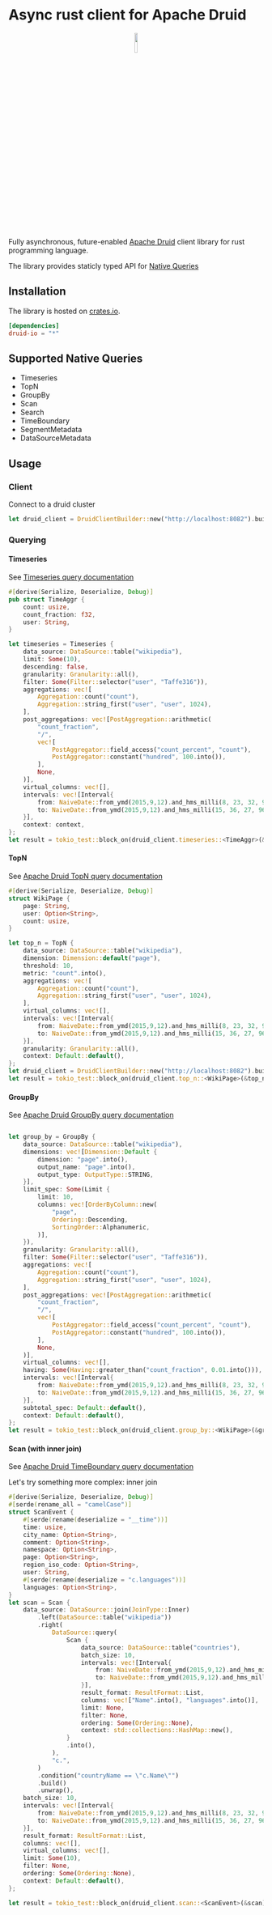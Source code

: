 # Async rust client for Apache Druid 

<div style="text-align:center"><img src="https://user-images.githubusercontent.com/502482/92421491-c26ab800-f146-11ea-80af-0da8ce4a457d.png" width="10%"/></div>

Fully asynchronous, future-enabled [Apache Druid](http://druid.io/) client library for rust programming language.

The library provides staticly typed API for [Native Queries](https://druid.apache.org/docs/latest/querying/querying.html) 

## Installation
The library is hosted on [crates.io](https://crates.io/crates/druid-io/).

```toml
[dependencies]
druid-io = "*"
```

## Supported Native Queries

* Timeseries
* TopN
* GroupBy
* Scan
* Search
* TimeBoundary
* SegmentMetadata
* DataSourceMetadata

## Usage

### Client

Connect to a druid cluster

```rust
let druid_client = DruidClientBuilder::new("http://localhost:8082").build();
```

### Querying

#### Timeseries

See [Timeseries query documentation](https://druid.apache.org/docs/latest/querying/timeseriesquery.html)

```rust
#[derive(Serialize, Deserialize, Debug)]
pub struct TimeAggr {
    count: usize,
    count_fraction: f32,
    user: String,
}

let timeseries = Timeseries {
    data_source: DataSource::table("wikipedia"),
    limit: Some(10),
    descending: false,
    granularity: Granularity::all(),
    filter: Some(Filter::selector("user", "Taffe316")),
    aggregations: vec![
        Aggregation::count("count"),
        Aggregation::string_first("user", "user", 1024),
    ],
    post_aggregations: vec![PostAggregation::arithmetic(
        "count_fraction",
        "/",
        vec![
            PostAggregator::field_access("count_percent", "count"),
            PostAggregator::constant("hundred", 100.into()),
        ],
        None,
    )],
    virtual_columns: vec![],
    intervals: vec![Interval{
        from: NaiveDate::from_ymd(2015,9,12).and_hms_milli(8, 23, 32, 96),
        to: NaiveDate::from_ymd(2015,9,12).and_hms_milli(15, 36, 27, 96),
    }],
    context: context,
};
let result = tokio_test::block_on(druid_client.timeseries::<TimeAggr>(&timeseries));

```

#### TopN
See [Apache Druid TopN query documentation](https://druid.apache.org/docs/latest/querying/topnquery.html)

```rust
#[derive(Serialize, Deserialize, Debug)]
struct WikiPage {
    page: String,
    user: Option<String>,
    count: usize,
}

let top_n = TopN {
    data_source: DataSource::table("wikipedia"),
    dimension: Dimension::default("page"),
    threshold: 10,
    metric: "count".into(),
    aggregations: vec![
        Aggregation::count("count"),
        Aggregation::string_first("user", "user", 1024),
    ],
    virtual_columns: vec![],
    intervals: vec![Interval{
        from: NaiveDate::from_ymd(2015,9,12).and_hms_milli(8, 23, 32, 96),
        to: NaiveDate::from_ymd(2015,9,12).and_hms_milli(15, 36, 27, 96),
    }],
    granularity: Granularity::all(),
    context: Default::default(),
};
let druid_client = DruidClientBuilder::new("http://localhost:8082").build();
let result = tokio_test::block_on(druid_client.top_n::<WikiPage>(&top_n));

```

#### GroupBy
See [Apache Druid GroupBy query documentation](https://druid.apache.org/docs/latest/querying/groupbyquery.html)

```rust

let group_by = GroupBy {
    data_source: DataSource::table("wikipedia"),
    dimensions: vec![Dimension::Default {
        dimension: "page".into(),
        output_name: "page".into(),
        output_type: OutputType::STRING,
    }],
    limit_spec: Some(Limit {
        limit: 10,
        columns: vec![OrderByColumn::new(
            "page",
            Ordering::Descending,
            SortingOrder::Alphanumeric,
        )],
    }),
    granularity: Granularity::all(),
    filter: Some(Filter::selector("user", "Taffe316")),
    aggregations: vec![
        Aggregation::count("count"),
        Aggregation::string_first("user", "user", 1024),
    ],
    post_aggregations: vec![PostAggregation::arithmetic(
        "count_fraction",
        "/",
        vec![
            PostAggregator::field_access("count_percent", "count"),
            PostAggregator::constant("hundred", 100.into()),
        ],
        None,
    )],
    virtual_columns: vec![],
    having: Some(Having::greater_than("count_fraction", 0.01.into())),
    intervals: vec![Interval{
        from: NaiveDate::from_ymd(2015,9,12).and_hms_milli(8, 23, 32, 96),
        to: NaiveDate::from_ymd(2015,9,12).and_hms_milli(15, 36, 27, 96),
    }],
    subtotal_spec: Default::default(),
    context: Default::default(),
};
let result = tokio_test::block_on(druid_client.group_by::<WikiPage>(&group_by));

```

#### Scan (with inner join)
See [Apache Druid TimeBoundary query documentation](https://druid.apache.org/docs/latest/querying/scan-query.html)

Let's try something more complex: inner join

```rust
#[derive(Serialize, Deserialize, Debug)]
#[serde(rename_all = "camelCase")]
struct ScanEvent {
    #[serde(rename(deserialize = "__time"))]
    time: usize,
    city_name: Option<String>,
    comment: Option<String>,
    namespace: Option<String>,
    page: Option<String>,
    region_iso_code: Option<String>,
    user: String,
    #[serde(rename(deserialize = "c.languages"))]
    languages: Option<String>,
}
let scan = Scan {
    data_source: DataSource::join(JoinType::Inner)
        .left(DataSource::table("wikipedia"))
        .right(
            DataSource::query(
                Scan {
                    data_source: DataSource::table("countries"),
                    batch_size: 10,
                    intervals: vec![Interval{
                        from: NaiveDate::from_ymd(2015,9,12).and_hms_milli(8, 23, 32, 96),
                        to: NaiveDate::from_ymd(2015,9,12).and_hms_milli(15, 36, 27, 96),
                    }],
                    result_format: ResultFormat::List,
                    columns: vec!["Name".into(), "languages".into()],
                    limit: None,
                    filter: None,
                    ordering: Some(Ordering::None),
                    context: std::collections::HashMap::new(),
                }
                .into(),
            ),
            "c.",
        )
        .condition("countryName == \"c.Name\"")
        .build()
        .unwrap(),
    batch_size: 10,
    intervals: vec![Interval{
        from: NaiveDate::from_ymd(2015,9,12).and_hms_milli(8, 23, 32, 96),
        to: NaiveDate::from_ymd(2015,9,12).and_hms_milli(15, 36, 27, 96),
    }],
    result_format: ResultFormat::List,
    columns: vec![],
    virtual_columns: vec![],
    limit: Some(10),
    filter: None,
    ordering: Some(Ordering::None),
    context: Default::default(),
};

let result = tokio_test::block_on(druid_client.scan::<ScanEvent>(&scan));

```
